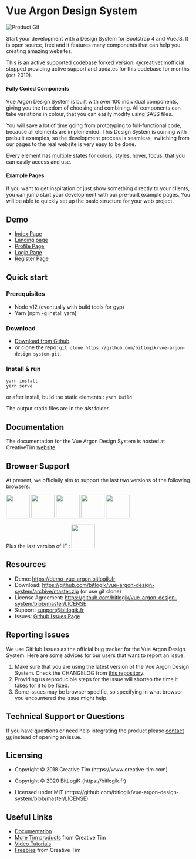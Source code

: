 <h1 id="argon-design-system">Vue Argon Design System</h1>

<p><img src="https://s3.amazonaws.com/creativetim_bucket/products/92/original/opt_argon_vue_thumbnail.jpg?1534236902" alt="Product Gif" /></p>

<p>Start your development with a Design System for Bootstrap 4 and VueJS. It is open source, free and it features many components that can help you creating amazing websites.</p>

<p>This is an active supported codebase forked version. @creativetimofficial stopped providing active support and updates for this codebase for months (oct 2019).</p>

<h4 id="fully-coded-components">Fully Coded Components</h4>

<p>Vue Argon Design System is built with over 100 individual components, giving you the freedom of choosing and combining. All components can take variations in colour, that you can easily modify using SASS files.</p>

<p>You will save a lot of time going from prototyping to full-functional code, because all elements are implemented. This Design System is coming with prebuilt examples, so the development process is seamless, switching from our pages to the real website is very easy to be done.</p>

<p>Every element has multiple states for colors, styles, hover, focus, that you can easily access and use.</p>

<h4 id="example-pages">Example Pages</h4>

<p>If you want to get inspiration or just show something directly to your clients, you can jump start your development with our pre-built example pages. You will be able to quickly set up the basic structure for your web project.</p>

<h2 id="demo">Demo</h2>

<ul>
  <li><a href="https://demo-vue-argon.bitlogik.fr">Index Page</a></li>
  <li><a href="https://demo-vue-argon.bitlogik.fr/#/landing">Landing page</a></li>
  <li><a href="https://demo-vue-argon.bitlogik.fr/#/profile">Profile Page</a></li>
  <li><a href="https://demo-vue-argon.bitlogik.fr/#/login">Login Page</a></li>
  <li><a href="https://demo-vue-argon.bitlogik.fr/#/register">Register Page</a></li>
</ul>

<h2 id="quick-start">Quick start</h2>

### Prerequisites 

* Node v12 (eventually with build tools for gyp)
* Yarn (npm -g install yarn)

### Download

<ul>
  <li><a href="https://github.com/bitlogik/vue-argon-design-system/archive/master.zip">Download from Github</a>.</li>
  <li>or clone the repo: <code>git clone https://github.com/bitlogik/vue-argon-design-system.git</code>.</li>
</ul>

### Install & run 
`yarn install`  
`yarn serve`

or after install, build the static elements :
`yarn build`

The output static files are in the *dist* folder.

<h2 id="documentation">Documentation</h2>

<p>The documentation for the Vue Argon Design System is hosted at CreativeTim <a href="https://demos.creative-tim.com/vue-argon-design-system/documentation/">website</a>.</p>

<h2 id="browser-support">Browser Support</h2>

<p>At present, we officially aim to support the last two versions of the following browsers:</p>

<p><img src="https://s3.amazonaws.com/creativetim_bucket/github/browser/chrome.png" width="64" height="64" />
<img src="https://s3.amazonaws.com/creativetim_bucket/github/browser/firefox.png" width="64" height="64" />
<img src="https://s3.amazonaws.com/creativetim_bucket/github/browser/edge.png" width="64" height="64" />
<img src="https://s3.amazonaws.com/creativetim_bucket/github/browser/safari.png" width="64" height="64" />
<img src="https://s3.amazonaws.com/creativetim_bucket/github/browser/opera.png" width="64" height="64" /></p>

Plus the last version of IE :
<img src="https://vignette.wikia.nocookie.net/logopedia/images/4/48/Internet_Explorer_10_and_11_logo.png" width="64" height="64" />

<h2 id="resources">Resources</h2>

<ul>
  <li>Demo: <a href="https://demo-vue-argon.bitlogik.fr">https://demo-vue-argon.bitlogik.fr</a></li>
  <li>Download: <a href="https://github.com/bitlogik/vue-argon-design-system/archive/master.zip">https://github.com/bitlogik/vue-argon-design-system/archive/master.zip</a> (or use git clone)</li>
  <li>License Agreement: <a href="https://github.com/bitlogik/vue-argon-design-system/blob/master/LICENSE">https://github.com/bitlogik/vue-argon-design-system/blob/master/LICENSE</a></li>
  <li>Support: <a href="mailto:support@bitlogik.fr">support@bitlogik.fr</a></li>
  <li>Issues: <a href="https://github.com/bitlogik/vue-argon-design-system/issues">Github Issues Page</a></li>
</ul>

<h2 id="reporting-issues">Reporting Issues</h2>

<p>We use GitHub Issues as the official bug tracker for the Vue Argon Design System. Here are some advices for our users that want to report an issue:</p>

<ol>
  <li>Make sure that you are using the latest version of the Vue Argon Design System. Check the CHANGELOG from <a href="https://github.com/bitlogik/vue-argon-design-system/CHANGELOG.md">this repository</a>.</li>
  <li>Providing us reproducible steps for the issue will shorten the time it takes for it to be fixed.</li>
  <li>Some issues may be browser specific, so specifying in what browser you encountered the issue might help.</li>
</ol>

<h2 id="technical-support-or-questions">Technical Support or Questions</h2>

<p>If you have questions or need help integrating the product please <a href="mailto:contact@bitlogik.fr">contact us</a> instead of opening an issue.</p>

<h2 id="licensing">Licensing</h2>

<ul>
  <li>
    <p>Copyright © 2018 Creative Tim (https://www.creative-tim.com)</p>
  </li>
  <li>
    <p>Copyright © 2020 BitLogiK (https://bitlogik.fr)</p>
  </li>
  <li>
    <p>Licensed under MIT (https://github.com/bitlogik/vue-argon-design-system/blob/master/LICENSE)</p>
  </li>
</ul>

<h2 id="useful-links">Useful Links</h2>

<ul>
  <li><a href="https://demos.creative-tim.com/vue-argon-design-system/documentation/">Documentation</a></li>
  <li><a href="https://www.creative-tim.com/bootstrap-themes">More Tim products</a> from Creative Tim</li>
  <li><a href="https://www.youtube.com/channel/UCVyTG4sCw-rOvB9oHkzZD1w">Video Tutorials</a></li>
  <li><a href="https://www.creative-tim.com/bootstrap-themes/free">Freebies</a> from Creative Tim</li>
</ul>


